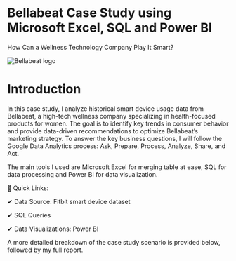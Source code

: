 # Bellabeat Case Study using Microsoft Excel, SQL and Power BI
How Can a Wellness Technology Company Play It Smart?

![Bellabeat logo](https://github.com/user-attachments/assets/8b00a978-b3f7-4685-8f19-29c80277a9e3)


# Introduction
In this case study, I analyze historical smart device usage data from Bellabeat, a high-tech wellness company specializing in health-focused products for women. The goal is to identify key trends in consumer behavior and provide data-driven recommendations to optimize Bellabeat’s marketing strategy.
To answer the key business questions, I will follow the Google Data Analytics process: Ask, Prepare, Process, Analyze, Share, and Act.

The main tools I used are Microsoft Excel for merging table at ease, SQL for data processing and Power BI for data visualization.

🔹 Quick Links:

✔ Data Source: Fitbit smart device dataset

✔ SQL Queries 

✔ Data Visualizations: Power BI


A more detailed breakdown of the case study scenario is provided below, followed by my full report.

